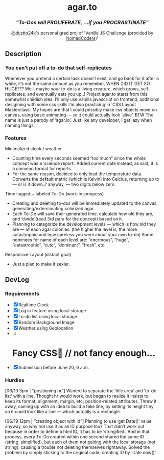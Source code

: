 <div align ="center">

# agar.to

### <i>"To-Dos will PROLIFERATE, ...if you PROCRASTINATE"</i>

[@dustto24k](https://github.com/dustto24k)'s personal grad proj of
'Vanilla JS Challenge (provided by [NomadCoders](https://github.com/nomadcoders))'

</div>

## Description

### You can’t put off a to-do that self-replicates

Whenever you pretend a certain task doesn’t exist, and go back for it after a while, it’s not the same amount as you remember. WHEN DID IT GET SO HUGE??? Well, maybe your to-do is a living creature, which grows, self-replicates, and eventually eats you up..! Project agar.to starts from this somewhat childish idea. I’ll only use vanilla javascript on frontend, additional desigining with some css skills I’m also practicing in ‘CSS Layout Masterclass’. My hopes are that I could possibly make css objects move on canvas, using basic animating — so it could actually look ‘alive’. BTW The name is just a parody of ‘agar.io’. Just like any developer, I get lazy when naming things.

### Features

Minimalized clock / weather

- Counting time every seconds seemed “too much” since the whole concept was a ‘science report’. Added current date instead, as said, it is a common format for reports.
- For the same reason, decided to only load the temperature data. Converts the default metric (which is Kelvin) into Celcius, returning up to — or is it down..? anyway, — two digits below zero.

Time logged + labeled To-Do (work-in-progress)

- Creating and deleting to-dos will be immediately updated to the canvas, generating/exterminating colorized agar.
- Each To-Do will save their generated time, calculate how old they are, and ‘divide’(read 3rd para for the concept) based on it.
- Planning to categorize the development levels — which is how old they are — of each agar colonies. (the higher the level is, the more catastrophic and how careless you were about your own to-do) Some nominees for name of each level are: “enormous”, “huge”, “catastrophic”, “cute”, “dominant”, “fresh”, etc.

Responsive Layout (distant goal)

- Just a plan to make it sexier.

## DevLog

### Requirements

- [x] Realtime Clock
- [x] Log in feature using local storage
- [x] To-do list using local storage
- [x] Random Background Image
- [x] Weather using Geolocation
- [ ] # Fancy CSS💖 // not fancy enough...
- [x] Submission before June 20, 6 a.m.

### Hurdles

[06/19 3pm | “positioning hr”]
Wanted to separate the ‘title area’ and ‘to-do list’ with a line. Thought hr would work, but began to realize it insists to keep its format; alignment, margin, etc; position-related attributes. Threw it away, coming up with an idea to build a fake line, by setting its height tiny so it could look like a line — which actually is a rectangle.

[06/19 12pm | “creating object with id”]
Planning to use ‘get Date()’ value anyway, so why not use it as an ID purpose too? That didn’t work out because in order to define a html ID, it has to be ‘stringified’. And in that process, every To-Do created within one second shared the same ID (string, simplified), but each of them not pairing with the local storage (not string), causing a trouble not deleting themselves rightaway. Solved the problem by simply sticking to the original code; creating ID by ‘Date.now()’.
